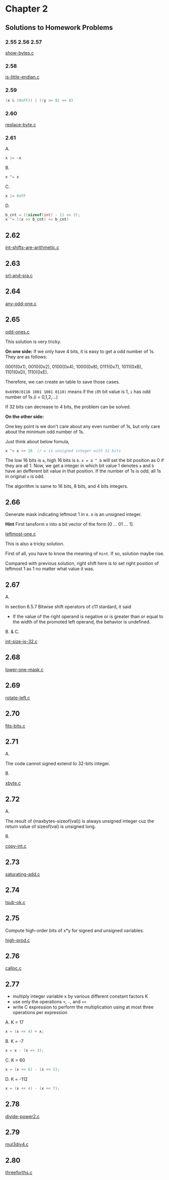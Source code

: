 # Chapter 2
## Solutions to Homework Problems

### 2.55 2.56 2.57
[show-bytes.c](./src/show-bytes.c)

### 2.58
[is-little-endian.c](./src/is-little-endian.c)

### 2.59
```c
(x & (0xFF)) | ((y >> 8) << 8)
```
### 2.60
[replace-byte.c](./src/replace-byte.c)

### 2.61
A. 
```c
x |= ~x
```
B. 
```c
x ^= x
```
C. 
```c
x |= 0xFF
```
D. 
```c
b_cnt = ((sizeof(int) - 1) << 3);
x ^= ((x >> b_cnt) << b_cnt)
```

## 2.62
[int-shifts-are-arithmetic.c](./src/int-shifts-are-arithmetic.c)

## 2.63
[srl-and-sra.c](./src/srl-and-sra.c)

## 2.64
[any-odd-one.c](./src/any-odd-one.c)

## 2.65
[odd-ones.c](./src/odd-ones.c)

This solution is very tricky.

**On one side:**
If we only have 4 bits, it is easy to get a odd number of 1s.
They are as follows: 

0001(0x1), 0010(0x2), 0100(0x4), 1000(0x8), 0111(0x7), 1011(0xB), 1101(0xD), 1110(0xE).

Therefore, we can create an table to save those cases.

`0x6996(0110 1001 1001 0110)` means if the `i`th bit value is 1, `i` has odd number of 1s.(i = 0,1,2,...)

If 32 bits can decrease to 4 bits, the problem can be solved.

**On the other side:**

One key point is we don't care about any even number of 1s, but only care about the minimum odd number of 1s.

Just think about below fomula, 
```c
x ^= x >> 16  // x is unsigned integer with 32 bits

```
The low 16 bits is `a`, high 16 bits is `b`. `x = a ^ b` will set the bit position as 0 if they are all 1.
Now, we get a integer in which bit value 1 denotes `a` and `b` have an defferent bit value in that position.
If the number of 1s is odd, all 1s in original `x` is odd.

The algorithm is same to 16 bits, 8 bits, and 4 bits integers.

## 2.66
Generate mask indicating leftmost 1 in x. x is an unsigned integer.

**Hint** First tansform x into a bit vector of the form [0 ... 01 ... 1].

[leftmost-one.c](./src/leftmost-one.c)

This is also a tricky solution.

First of all, you have to know the meaning of `Hint`. If so, solution maybe rise.

Compared with previous solution, right shift here is to set right position of leftmost 1 as 1 no matter what value it was.

## 2.67
A.

In section 6.5.7 Bitwise shift operators of c11 stardard, it said
- If the value of the right operand is negative or is greater than or equal to the width of the promoted left operand, the behavior is undefined.

B. & C.

[int-size-is-32.c](./src/int-size-is-32.c)

## 2.68
[lower-one-mask.c](./src/lower-one-mask.c)

## 2.69
[rotate-left.c](./src/rotate-left.c)

## 2.70
[fits-bits.c](./src/fits-bits.c)

## 2.71
A.

The code cannot signed extend to 32-bits integer.

B.

[xbyte.c](./src/xbyte.c)

## 2.72
A.

The result of (maxbytes-sizeof(val)) is always unsigned integer cuz the return value of sizeof(val) is unsigned long.

B.

[copy-int.c](./src/copy-int.c)

## 2.73
[saturating-add.c](./src/saturating-add.c)

## 2.74
[tsub-ok.c](./src/tsub-ok.c)

## 2.75
Compute high-order bits of x*y for signed and unsigned variables.

[high-prod.c](./src/high-prod.c)


## 2.76
[calloc.c](./src/calloc.c)

## 2.77
- multiply integer variable x by various different constant factors K
- use only the operations `+`, `-`, and `<<`
- write C expression to perform the multiplication using at most three operations per expression

A.  K = 17
```c
x = (x << 4) + x;
```
B.  K = -7
```c
x = x - (x << 3);
```
C.  K = 60
```c
x = (x << 6) - (x << 2);
```
D.  K = -112
```c
x = (x << 4) - (x << 7);
```

## 2.78
[divide-power2.c](./src/divide-power2.c)

## 2.79
[mul3div4.c](./src/mul3div4.c)

## 2.80
[threeforths.c](./src/threeforths.c)



